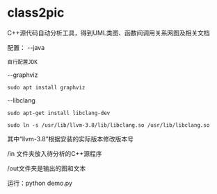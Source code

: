 # class2pic
C++源代码自动分析工具，得到UML类图、函数间调用关系网图及相关文档

配置：
--java 

    自行配置JDK

--graphviz

    sudo apt install graphviz

--libclang

    sudo apt-get install libclang-dev
  
    sudo ln -s /usr/lib/llvm-3.8/lib/libclang.so /usr/lib/libclang.so
  
  其中“llvm-3.8”根据安装的实际版本修改版本号

/in 文件夹放入待分析的C++源程序

/out文件夹是输出的图和文本

运行：python demo.py

